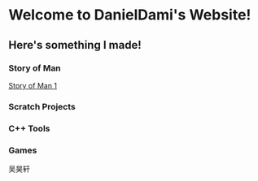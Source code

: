 # Welcome to DanielDami's Website!
## Here's something I made!
### Story of Man
[Story of Man 1]()
### Scratch Projects
### C++ Tools
### Games
吴昊轩
